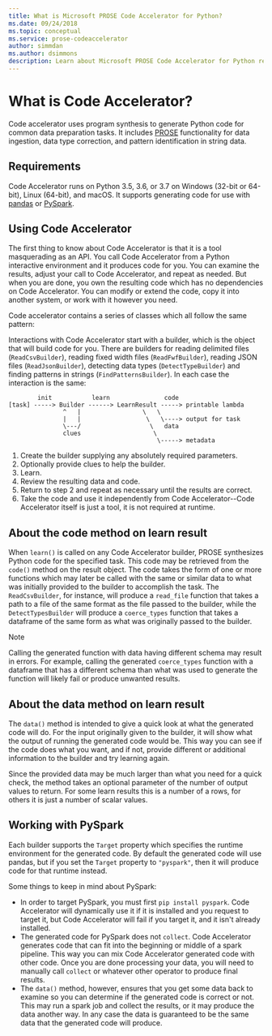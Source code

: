 ```yaml
---
title: What is Microsoft PROSE Code Accelerator for Python?
ms.date: 09/24/2018
ms.topic: conceptual
ms.service: prose-codeaccelerator
author: simmdan
ms.author: dsimmons
description: Learn about Microsoft PROSE Code Accelerator for Python requirements and functionality.
---
```


# What is Code Accelerator?

Code accelerator uses program synthesis to generate Python code for common data preparation tasks. It includes [PROSE](https://microsoft.github.io/prose) functionality for
data ingestion, data type correction, and pattern identification in string data. 


## Requirements
Code Accelerator runs on Python 3.5, 3.6, or 3.7 on Windows (32-bit or 64-bit), Linux (64-bit), and macOS.  It supports
generating code for use with [pandas](https://pandas.pydata.org/) or [PySpark](https://pypi.org/project/pyspark/).


## Using Code Accelerator
The first thing to know about Code Accelerator is that it is a tool masquerading as an API. You call Code Accelerator
from a Python interactive environment and it produces code for you. You can examine the results, adjust your call to
Code Accelerator, and repeat as needed. But when you are done, you own the resulting code which has no dependencies
on Code Accelerator. You can modify or extend the code, copy it into another system, or work with it however you need.

Code accelerator contains a series of classes which all follow the same pattern:

Interactions with Code Accelerator start with a builder, which is the object that will build code for you.  There are
builders for reading delimited files (`ReadCsvBuilder`), reading fixed width files (`ReadFwfBuilder`), reading JSON
files (`ReadJsonBuilder`), detecting data types (`DetectTypeBuilder`) and finding patterns in strings
(`FindPatternsBuilder`).  In each case the interaction is the same:

```
        init           learn               code
[task] -----> Builder ------> LearnResult -----> printable lambda
               ^   |                 \   \
               |   |                  \   \----> output for task
               \---/                   \   data
               clues                    \
                                         \-----> metadata
```

1. Create the builder supplying any absolutely required parameters.
2. Optionally provide clues to help the builder.
3. Learn.
4. Review the resulting data and code.
5. Return to step 2 and repeat as necessary until the results are correct.
6. Take the code and use it independently from Code Accelerator--Code Accelerator itself is just a tool, it is not
   required at runtime.


## About the code method on learn result
When `learn()` is called on any Code Accelerator builder, PROSE synthesizes Python code for the specified task.  This
code may be retrieved from the `code()` method on the result object.  The code takes the form of one or more functions
which may later be called with the same or similar data to what was initially provided to the builder to accomplish the
task.  The `ReadCsvBuilder`, for instance, will produce a `read_file` function that takes a path to a file of the same
format as the file passed to the builder, while the `DetectTypesBuilder` will produce a `coerce_types` function that
takes a dataframe of the same form as what was originally passed to the builder.

> [!NOTE]
> Calling the generated function with data having different schema may result in errors. For example, calling
> the generated `coerce_types` function with a dataframe that has a different schema than what was used to generate the
> function will likely fail or produce unwanted results.
 
 
## About the data method on learn result
The `data()` method is intended to give a quick look at what the generated code will do.  For the input originally given to the
builder, it will show what the output of running the generated code would be.  This way you can see if the code does
what you want, and if not, provide different or additional information to the builder and try learning again.  

Since the provided data may be much larger than what you need for a quick check, the method takes an optional parameter
of the number of output values to return.  For some learn results this is a number of a rows, for others it is just a
number of scalar values.


## Working with PySpark
Each builder supports the `Target` property which specifies the runtime environment for the generated code.  By default
the generated code will use pandas, but if you set the `Target` property to `"pyspark"`, then it will produce code
for that runtime instead.

Some things to keep in mind about PySpark:

- In order to target PySpark, you must first `pip install pyspark`.  Code Accelerator will dynamically use it if it is
  installed and you request to target it, but Code Accelerator will fail if you target it, and it isn't already
  installed.
- The generated code for PySpark does not `collect`.  Code Accelerator generates code that can fit into the beginning or
  middle of a spark pipeline.  This way you can mix Code Accelerator generated code with other code.  Once you are done
  processing your data, you will need to manually call `collect` or whatever other operator to produce final results.
- The `data()` method, however, ensures that you get some data back to examine so you can determine if the generated
  code is correct or not.  This may run a spark job and collect the results, or it may produce the data another way.  In
  any case the data is guaranteed to be the same data that the generated code will produce.

